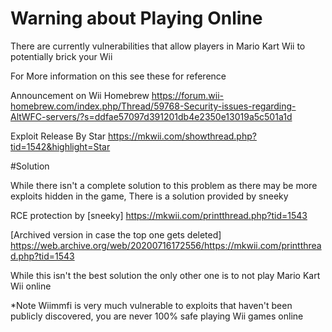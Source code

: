 # Warning about Playing Online
There are currently vulnerabilities that allow players in Mario Kart Wii to potentially brick your Wii

For More information on this see these for reference

Announcement on Wii Homebrew
https://forum.wii-homebrew.com/index.php/Thread/59768-Security-issues-regarding-AltWFC-servers/?s=ddfae57097d391201db4e2350e13019a5c501a1d

Exploit Release By Star
https://mkwii.com/showthread.php?tid=1542&highlight=Star

#Solution

While there isn't a complete solution to this problem as there may be more exploits hidden in the game, There is a solution provided by sneeky

RCE protection by [sneeky]
https://mkwii.com/printthread.php?tid=1543

[Archived version in case the top one gets deleted]
https://web.archive.org/web/20200716172556/https://mkwii.com/printthread.php?tid=1543

While this isn't the best solution the only other one is to not play Mario Kart Wii online

*Note Wiimmfi is very much vulnerable to exploits that haven't been publicly discovered, you are never 100% safe playing Wii games online
